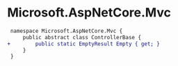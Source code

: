 # Microsoft.AspNetCore.Mvc

``` diff
 namespace Microsoft.AspNetCore.Mvc {
     public abstract class ControllerBase {
+        public static EmptyResult Empty { get; }
     }
 }
```
